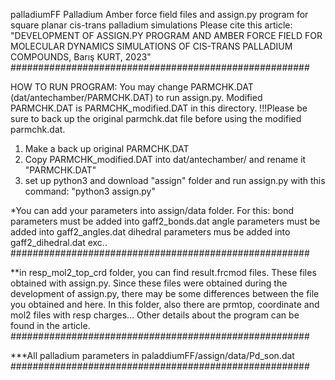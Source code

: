  palladiumFF
Palladium Amber force field files and assign.py program for square planar cis-trans palladium simulations
Please cite this article: "DEVELOPMENT OF ASSIGN.PY PROGRAM AND AMBER FORCE FIELD FOR MOLECULAR DYNAMICS SIMULATIONS OF CIS-TRANS PALLADIUM COMPOUNDS, Barış KURT, 2023"
######################################################


HOW TO RUN PROGRAM:
You may change PARMCHK.DAT (dat/antechamber/PARMCHK.DAT) to run assign.py. Modified PARMCHK.DAT is PARMCHK_modified.DAT in this directory. 
!!!Please be sure to back up the original parmchk.dat file before using the modified parmchk.dat.
1) Make a back up original PARMCHK.DAT 
2) Copy PARMCHK_modified.DAT into dat/antechamber/ and rename it "PARMCHK.DAT"
3) set up python3 and download "assign" folder and run assign.py with this command:
 "python3 assign.py"

*You can add your parameters into assign/data folder. For this:
bond parameters must be added into gaff2_bonds.dat
angle parameters must be added into gaff2_angles.dat
dihedral parameters mus be added into gaff2_dihedral.dat exc..
######################################################


**in resp_mol2_top_crd folder, you can find result.frcmod files. These files obtained with assign.py. Since these files were obtained during the development of assign.py, 
there may be some differences between the file you obtained and here. In this folder, also there are prmtop, coordinate and mol2 files with resp charges...
Other details about the program can be found in the article.
######################################################


***All palladium parameters in paladdiumFF/assign/data/Pd_son.dat
######################################################


